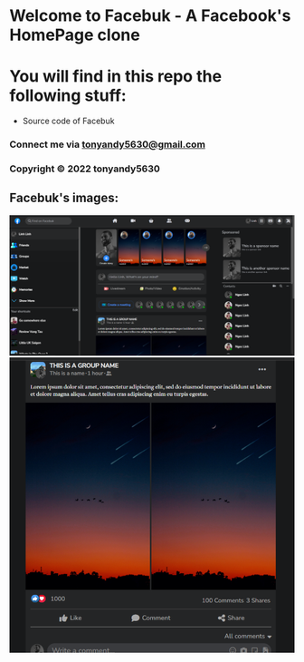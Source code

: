 # Welcome to Facebuk - A Facebook's HomePage clone

# You will find in this repo the following stuff:

* Source code of Facebuk

### Connect me via tonyandy5630@gmail.com

### Copyright &#169; 2022 tonyandy5630

## Facebuk's images: 

![Images from facebuk](https://github.com/tonyandy5630/facebook-clone-with-html-css-javascript/blob/main/images/facebuk-1.png)
![Images from facebuk](https://github.com/tonyandy5630/facebook-clone-with-html-css-javascript/blob/main/images/facebuk-2.png)
